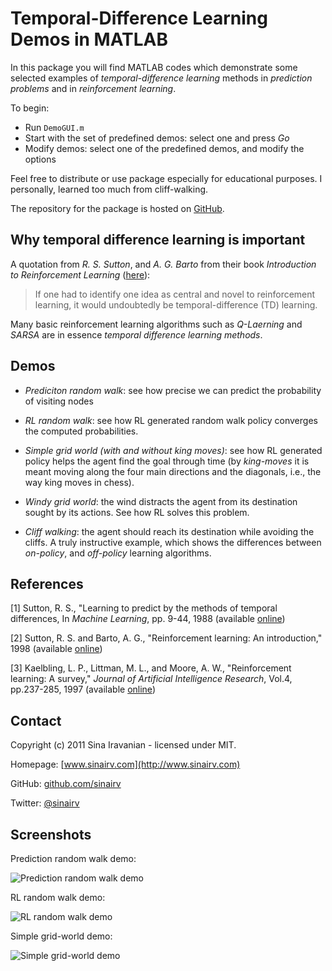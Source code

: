# Temporal-Difference Learning Demos in MATLAB

In this package you will find MATLAB codes which demonstrate some selected examples of *temporal-difference learning* methods in *prediction problems* and in *reinforcement learning*.

To begin:

* Run `DemoGUI.m`
* Start with the set of predefined demos: select one and press *Go*
* Modify demos: select one of the predefined demos, and modify the options

Feel free to distribute or use package especially for educational purposes. I personally, learned too much from cliff-walking. 

The repository for the package is hosted on [GitHub](https://github.com/sinairv/Temporal-Difference-Learning).

## Why temporal difference learning is important

A quotation from *R. S. Sutton*, and *A. G. Barto* from their book *Introduction to Reinforcement Learning* ([here](http://www.cs.ualberta.ca/~sutton/book/ebook/node60.html)):

> If one had to identify one idea as central and novel to reinforcement learning, it would undoubtedly be temporal-difference (TD) learning. 

Many basic reinforcement learning algorithms such as *Q-Laerning* and *SARSA* are in essence *temporal difference learning methods*.

## Demos

* *Prediciton random walk*: see how precise we can predict the probability of visiting nodes

* *RL random walk*: see how RL generated random walk policy converges the computed probabilities.

* *Simple grid world (with and without king moves)*: see how RL generated policy helps the agent find the goal through time (by *king-moves* it is meant moving along the four main directions and the diagonals, i.e., the way king moves in chess).

* *Windy grid world*: the wind distracts the agent from its destination sought by its actions. See how RL solves this problem.

* *Cliff walking*: the agent should reach its destination while avoiding the cliffs. A truly instructive example, which shows the differences between *on-policy*, and *off-policy* learning algorithms. 

## References

[1] Sutton, R. S., "Learning to predict by the methods of temporal differences, In *Machine Learning*, pp. 9-44, 1988 (available [online](http://webdocs.cs.ualberta.ca/~sutton/papers/sutton-88.pdf))

[2] Sutton, R. S. and Barto, A. G., "Reinforcement learning: An introduction," 1998 (available [online](http://webdocs.cs.ualberta.ca/~sutton/book/ebook/the-book.html))

[3] Kaelbling, L. P., Littman, M. L., and Moore, A. W., "Reinforcement learning: A survey," *Journal of Artificial Intelligence Research*, Vol.4, pp.237-285, 1997 (available [online](http://www.jair.org/media/301/live-301-1562-jair.pdf))

## Contact

Copyright (c) 2011 Sina Iravanian - licensed under MIT.

Homepage: [www.sinairv.com](http://www.sinairv.com)

GitHub: [github.com/sinairv](https://github.com/sinairv)

Twitter: [@sinairv](http://www.twitter.com/sinairv)

## Screenshots

Prediction random walk demo:

![Prediction random walk demo](http://www.sinairv.com/Temporal-Difference-Learning/images/PrdRandomWalk.png)

RL random walk demo:

![RL random walk demo](http://www.sinairv.com/Temporal-Difference-Learning/images/RLRandomWalk.png)

Simple grid-world demo:

![Simple grid-world demo](http://www.sinairv.com/Temporal-Difference-Learning/images/GridWorlds.png)
